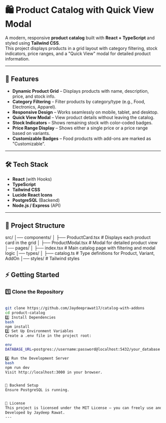 # 🛍️ Product Catalog with Quick View Modal

A modern, responsive **product catalog** built with **React + TypeScript** and styled using **Tailwind CSS**.  
This project displays products in a grid layout with category filtering, stock indicators, price ranges, and a "Quick View" modal for detailed product information.

---

## 🚀 Features

- **Dynamic Product Grid** – Displays products with name, description, price, and stock info.
- **Category Filtering** – Filter products by category/type (e.g., Food, Electronics, Apparel).
- **Responsive Design** – Works seamlessly on mobile, tablet, and desktop.
- **Quick View Modal** – View product details without leaving the catalog.
- **Stock Indicators** – Shows remaining stock with color-coded badges.
- **Price Range Display** – Shows either a single price or a price range based on variants.
- **Customizable Badges** – Food products with add-ons are marked as "Customizable".

---

## 🛠️ Tech Stack

- **React** (with Hooks)
- **TypeScript**
- **Tailwind CSS**
- **Lucide React Icons**
- **PostgreSQL** (Backend)
- **Node.js / Express** (API)

---

## 📂 Project Structure

src/
│── components/
│ ├── ProductCard.tsx # Displays each product card in the grid
│ ├── ProductModal.tsx # Modal for detailed product view
│── pages/
│ ├── index.tsx # Main catalog page with filtering and modal logic
│── types/
│ ├── catalog.ts # Type definitions for Product, Variant, AddOn
│── styles/ # Tailwind styles



## ⚡ Getting Started

### 1️⃣ Clone the Repository
```bash

git clone https://github.com/Jaydeeprawat17/catalog-with-addons
cd product-catalog
2️⃣ Install Dependencies
bash
npm install
3️⃣ Set Up Environment Variables
Create a .env file in the project root:

env
DATABASE_URL=postgres://username:password@localhost:5432/your_database

4️⃣ Run the Development Server
bash
npm run dev
Visit http://localhost:3000 in your browser.


🔧 Backend Setup
Ensure PostgreSQL is running.


📜 License
This project is licensed under the MIT License – you can freely use and modify it.
Developed by Jaydeep Rawat.
---
